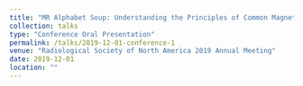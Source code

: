 ```yaml
---
title: "MR Alphabet Soup: Understanding the Principles of Common Magnetic Resonance Abbreviations"
collection: talks
type: "Conference Oral Presentation"
permalink: /talks/2019-12-01-conference-1
venue: "Radiological Society of North America 2019 Annual Meeting"
date: 2019-12-01
location: ""
---
```



